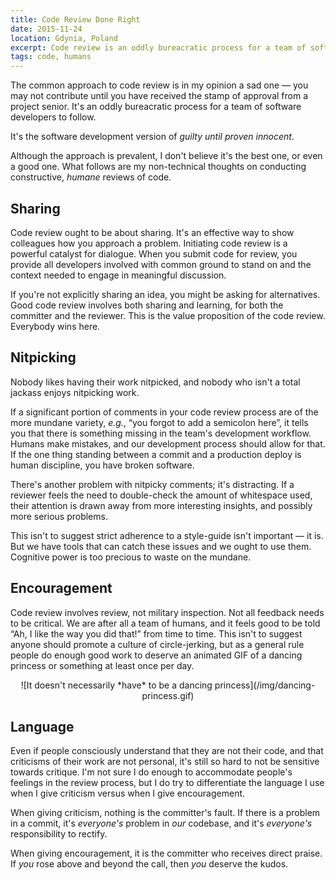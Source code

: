```yaml
---
title: Code Review Done Right
date: 2015-11-24
location: Gdynia, Poland
excerpt: Code review is an oddly bureacratic process for a team of software developers to follow. What follows are my non-technical thoughts on conducting constructive, humane reviews of code.
tags: code, humans
---
```


<span class="run-in"><span class="drop">T</span>he common approach</span> to
code review is in my opinion a sad one — you may not contribute until you have
received the stamp of approval from a project senior. It's an oddly bureacratic
process for a team of software developers to follow.

It's the software development version of *guilty until proven innocent*.

Although the approach is prevalent, I don't believe it's the best one, or even a
good one. What follows are my non-technical thoughts on conducting constructive,
*humane* reviews of code.

## Sharing

Code review ought to be about sharing. It's an effective way to show colleagues
how you approach a problem. Initiating code review is a powerful catalyst for
dialogue. When you submit code for review, you provide all developers involved
with common ground to stand on and the context needed to engage in meaningful
discussion.

If you're not explicitly sharing an idea, you might be asking for alternatives.
Good code review involves both sharing and learning, for both the committer and
the reviewer. This is the value proposition of the code review. Everybody wins
here.

## Nitpicking

Nobody likes having their work nitpicked, and nobody who isn't a total jackass
enjoys nitpicking work.

If a significant portion of comments in your code review process are of the more
mundane variety, *e.g.*, “you forgot to add a semicolon here”, it tells you that
there is something missing in the team's development workflow. Humans make
mistakes, and our development process should allow for that. If the one thing
standing between a commit and a production deploy is human discipline, you have
broken software.

There's another problem with nitpicky comments; it's distracting. If a reviewer
feels the need to double-check the amount of whitespace used, their attention is
drawn away from more interesting insights, and possibly more serious problems.

This isn't to suggest strict adherence to a style-guide isn't important — it is.
But we have tools that can catch these issues and we ought to use them.
Cognitive power is too precious to waste on the mundane.

## Encouragement

Code review involves review, not military inspection. Not all feedback needs to
be critical. We are after all a team of humans, and it feels good to be told
“Ah, I like the way you did that!” from time to time. This isn't to suggest
anyone should promote a culture of circle-jerking, but as a general rule people
do enough good work to deserve an animated GIF of a dancing princess or
something at least once per day.

<center>
![It doesn't necessarily *have* to be a dancing
princess](/img/dancing-princess.gif)
</center>

## Language

Even if people consciously understand that they are not their code, and that
criticisms of their work are not personal, it's still so hard to not be
sensitive towards critique. I'm not sure I do enough to accommodate people's
feelings in the review process, but I do try to differentiate the language I use
when I give criticism versus when I give encouragement.

When giving criticism, nothing is the committer's fault. If there is a problem
in a commit, it's *everyone's* problem in *our* codebase, and it's *everyone's*
responsibility to rectify.

When giving encouragement, it is the committer who receives direct praise. If
*you* rose above and beyond the call, then *you* deserve the kudos.
